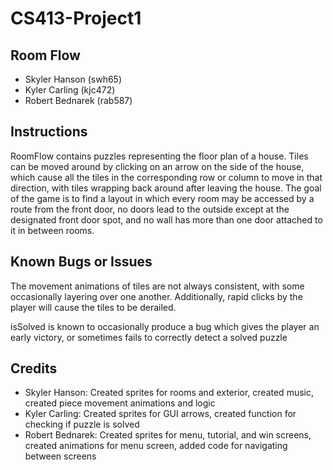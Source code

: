 # CS413-Project1

## Room Flow

* Skyler Hanson (swh65)
* Kyler Carling (kjc472)
* Robert Bednarek (rab587)

## Instructions

RoomFlow contains puzzles representing the floor plan of a house. Tiles can be moved around by clicking on an arrow on the
side of the house, which cause all the tiles in the corresponding row or column to move in that direction, with tiles wrapping back 
around after leaving the house. The goal of the game is to find a layout in which every room may be accessed by a route from the
front door, no doors lead to the outside except at the designated front door spot, and no wall has more than one door attached
to it in between rooms.

## Known Bugs or Issues

The movement animations of tiles are not always consistent, with some occasionally layering over one another. Additionally, rapid 
clicks by the player will cause the tiles to be derailed.

isSolved is known to occasionally produce a bug which gives the player an early victory, or sometimes fails to correctly detect a solved puzzle

## Credits

* Skyler Hanson: Created sprites for rooms and exterior, created music, created piece movement animations and logic
* Kyler Carling: Created sprites for GUI arrows, created function for checking if puzzle is solved
* Robert Bednarek: Created sprites for menu, tutorial, and win screens, created animations for menu screen, added code for navigating between screens
